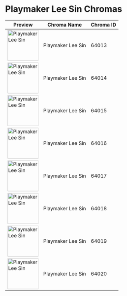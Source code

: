 # Playmaker Lee Sin Chromas

| Preview | Chroma Name | Chroma ID |
|---|---|---|
| <img src='https://raw.communitydragon.org/latest/plugins/rcp-be-lol-game-data/global/default/v1/champion-chroma-images/64/64013.png' alt='Playmaker Lee Sin' width='100'> | Playmaker Lee Sin | 64013 |
| <img src='https://raw.communitydragon.org/latest/plugins/rcp-be-lol-game-data/global/default/v1/champion-chroma-images/64/64014.png' alt='Playmaker Lee Sin' width='100'> | Playmaker Lee Sin | 64014 |
| <img src='https://raw.communitydragon.org/latest/plugins/rcp-be-lol-game-data/global/default/v1/champion-chroma-images/64/64015.png' alt='Playmaker Lee Sin' width='100'> | Playmaker Lee Sin | 64015 |
| <img src='https://raw.communitydragon.org/latest/plugins/rcp-be-lol-game-data/global/default/v1/champion-chroma-images/64/64016.png' alt='Playmaker Lee Sin' width='100'> | Playmaker Lee Sin | 64016 |
| <img src='https://raw.communitydragon.org/latest/plugins/rcp-be-lol-game-data/global/default/v1/champion-chroma-images/64/64017.png' alt='Playmaker Lee Sin' width='100'> | Playmaker Lee Sin | 64017 |
| <img src='https://raw.communitydragon.org/latest/plugins/rcp-be-lol-game-data/global/default/v1/champion-chroma-images/64/64018.png' alt='Playmaker Lee Sin' width='100'> | Playmaker Lee Sin | 64018 |
| <img src='https://raw.communitydragon.org/latest/plugins/rcp-be-lol-game-data/global/default/v1/champion-chroma-images/64/64019.png' alt='Playmaker Lee Sin' width='100'> | Playmaker Lee Sin | 64019 |
| <img src='https://raw.communitydragon.org/latest/plugins/rcp-be-lol-game-data/global/default/v1/champion-chroma-images/64/64020.png' alt='Playmaker Lee Sin' width='100'> | Playmaker Lee Sin | 64020 |
